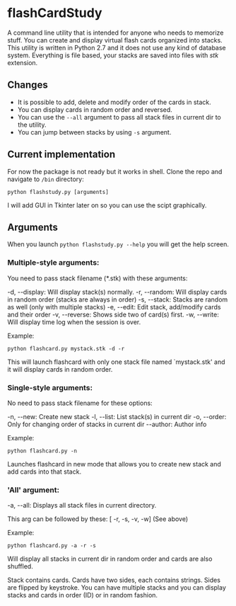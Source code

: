 # flashCardStudy

A command line utility that is intended for anyone who needs to memorize stuff. You can create and display virtual flash cards organized into stacks. This utility is written in Python 2.7 and it does not use any kind of database system. Everything is file based, your stacks are saved into files with _stk_ extension.

## Changes

- It is possible to add, delete and modify order of the cards in stack.
- You can display cards in random order and reversed.
- You can use the `--all` argument to pass all stack files in current dir to the utility.
- You can jump between stacks by using `-s` argument.

## Current implementation

For now the package is not ready but it works in shell. Clone the repo and navigate to `/bin` directory:

`python flashstudy.py [arguments]`

I will add GUI in Tkinter later on so you can use the scipt graphically.

## Arguments

When you launch `python flashstudy.py --help` you will get the help screen.

### Multiple-style arguments:

You need to pass stack filename (\*.stk) with these arguments:

-d, --display: Will display stack(s) normally.
-r, --random: Will display cards in random order (stacks are always in order)
-s, --stack: Stacks are random as well (only with multiple stacks)
-e, --edit: Edit stack, add/modify cards and their order
-v, --reverse: Shows side two of card(s) first.
-w, --write: Will display time log when the session is over. 

Example: 

	python flashcard.py mystack.stk -d -r

This will launch flashcard with only one stack file
named `mystack.stk' and it will display cards
in random order. 

### Single-style arguments:

No need to pass stack filename for these options:

-n, --new: Create new stack
-l, --list: List stack(s) in current dir
-o, --order: Only for changing order of stacks in current dir
--author: Author info

Example: 

	python flashcard.py -n

Launches flashcard in new mode that allows you to create
new stack and add cards into that stack.

### 'All' argument:

-a, --all: Displays all stack files in current directory. 

This arg can be followed by these:
[ -r, -s, -v, -w] (See above)

Example: 

	python flashcard.py -a -r -s

Will display all stacks in current dir in random order
and cards are also shuffled.

Stack contains cards. Cards have two sides, each contains strings. 
Sides are flipped by keystroke. You can have multiple stacks 
and you can display stacks and cards in order (ID) 
or in random fashion.


